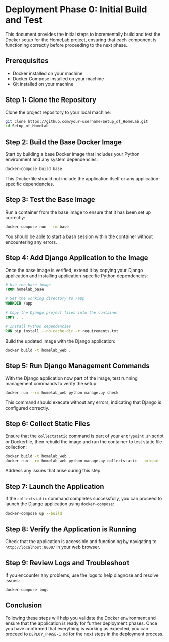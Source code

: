 # Deployment Phase 0: Initial Build and Test

This document provides the initial steps to incrementally build and test the Docker setup for the HomeLab project, ensuring that each component is functioning correctly before proceeding to the next phase.

## Prerequisites

- Docker installed on your machine
- Docker Compose installed on your machine
- Git installed on your machine

## Step 1: Clone the Repository

Clone the project repository to your local machine:

```bash
git clone https://github.com/your-username/Setup_of_HomeLab.git
cd Setup_of_HomeLab
```

## Step 2: Build the Base Docker Image

Start by building a base Docker image that includes your Python environment and any system dependencies:

```bash
docker-compose build base
```

This Dockerfile should not include the application itself or any application-specific dependencies.

## Step 3: Test the Base Image

Run a container from the base image to ensure that it has been set up correctly:

```bash
docker-compose run --rm base
```

You should be able to start a bash session within the container without encountering any errors.

## Step 4: Add Django Application to the Image

Once the base image is verified, extend it by copying your Django application and installing application-specific Python dependencies:

```Dockerfile
# Use the base image
FROM homelab_base

# Set the working directory to /app
WORKDIR /app

# Copy the Django project files into the container
COPY . .

# Install Python dependencies
RUN pip install --no-cache-dir -r requirements.txt
```

Build the updated image with the Django application:

```bash
docker build -t homelab_web .
```

## Step 5: Run Django Management Commands

With the Django application now part of the image, test running management commands to verify the setup:

```bash
docker run --rm homelab_web python manage.py check
```

This command should execute without any errors, indicating that Django is configured correctly.

## Step 6: Collect Static Files

Ensure that the `collectstatic` command is part of your `entrypoint.sh` script or Dockerfile, then rebuild the image and run the container to test static file collection:

```bash
docker build -t homelab_web .
docker run --rm homelab_web python manage.py collectstatic --noinput
```

Address any issues that arise during this step.

## Step 7: Launch the Application

If the `collectstatic` command completes successfully, you can proceed to launch the Django application using `docker-compose`:

```bash
docker-compose up --build
```

## Step 8: Verify the Application is Running

Check that the application is accessible and functioning by navigating to `http://localhost:8000/` in your web browser.

## Step 9: Review Logs and Troubleshoot

If you encounter any problems, use the logs to help diagnose and resolve issues:

```bash
docker-compose logs
```

## Conclusion

Following these steps will help you validate the Docker environment and ensure that the application is ready for further deployment phases. Once you have confirmed that everything is working as expected, you can proceed to `DEPLOY_PHASE-1.md` for the next steps in the deployment process.